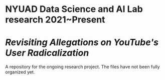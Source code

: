 # NYUAD Data Science and AI Lab research 2021~Present
# ***Revisiting Allegations on YouTube's User Radicalization***
  
A repository for the ongoing research project. The files have not been fully organized yet.
